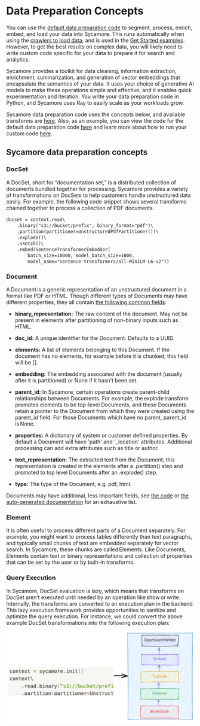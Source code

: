 # Data Preparation Concepts

You can use the [default data preparation code](../../../notebooks/default-prep-script.ipynb) to segment, process, enrich, embed, and load your data into Sycamore. This runs automatically when using the [crawlers to load data](..//load_data.md#using-a-crawler), and is used in the [Get Started examples](../welcome_to_sycamore/get_started.md). However, to get the best results on complex data, you will likely need to write custom code specific for your data to prepare it for search and analytics.

Sycamore provides a toolkit for data cleaning, information extraction, enrichment, summarization, and generation of vector embeddings that encapsulate the semantics of your data. It uses your choice of generative AI models to make these operations simple and effective, and it enables quick experimentation and iteration. You write your data preparation code in Python, and Sycamore uses Ray to easily scale as your workloads grow.

Sycamore data preparation code uses the concepts below, and available transforms are [here](/transforms.rst). Also, as an example, you can view the code for the default data preparation code [here](https://github.com/aryn-ai/sycamore/blob/main/notebooks/default-prep-script.ipynb) and learn more about how to run your custom code [here](/running_a_data_preparation_job.md).

## Sycamore data preparation concepts

### DocSet

A DocSet, short for “documentation set,” is a distributed collection of documents bundled together for processing. Sycamore provides a variety of transformations on DocSets to help customers handle unstructured data easily. For example, the following code snippet shows several transforms chained together to process a collection of PDF documents.

```context = sycamore.init()
docset = context.read\
    .binary("s3://bucket/prefix", binary_format="pdf")\
    .partition(partitioner=UnstructuredPdfPartitioner())\
    .explode()\
    .sketch()\
    .embed(SentenceTransformerEmbedder(
        batch_size=10000, model_batch_size=1000,
        model_name="sentence-transformers/all-MiniLM-L6-v2"))
```


### Document

A Document is a generic representation of an unstructured document in a format like PDF or HTML. Though different types of Documents may have different properties, they all contain [the following common fields](https://sycamore.readthedocs.io/en/stable/APIs/data/data.html#sycamore.data.document.Document):

* **binary_representation:** The raw content of the document. May not be present in elements after partitioning of non-binary inputs such as HTML.

* **doc_id:** A unique identifier for the Document. Defaults to a UUID.

* **elements:** A list of elements belonging to this Document. If the document has no elements, for example before it is chunked, this field will be [].

* **embedding:** The embedding associated with the document (usually after it is partitioned) or None if it hasn't been set.

* **parent_id:** In Sycamore, certain operations create parent-child relationships between Documents. For example, the explode transform promotes elements to be top-level Documents, and these Documents retain a pointer to the Document from which they were created using the parent_id field. For those Documents which have no parent, parent_id is None.

* **properties:** A dictionary of system or customer defined properties. By default a Document will have 'path' and '_location' attributes. Additional processing can add extra attributes such as title or author.

* **text_representation:** The extracted text from the Document; this representation is created in the elements after a .partition() step and promoted to top level Documents after an .explode() step.

* **type:** The type of the Document, e.g. pdf, html.

Documents may have additional, less important fields, see [the code](https://github.com/aryn-ai/sycamore/blob/main/sycamore/data/document.py#L20) or [the auto-generated documentation](https://sycamore.readthedocs.io/en/stable/APIs/data/data.html#sycamore.data.document.Document) for an exhaustive list.


### Element

It is often useful to process different parts of a Document separately. For example, you might want to process tables differently than text paragraphs, and typically small chunks of text are embedded separately for vector search. In Sycamore, these chunks are called Elements. Like Documents, Elements contain text or binary representations and collection of properties that can be set by the user or by built-in transforms.

### Query Execution

In Sycamore, DocSet evaluation is lazy, which means that transforms on DocSet aren’t executed until needed by an operation like show or write. Internally, the transforms are converted to an execution plan in the backend. This lazy execution framework provides opportunities to sanitize and optimize the query execution. For instance, we could convert the above example DocSet transformations into the following execution plan:

![Untitled](imgs/query_execution.svg)
